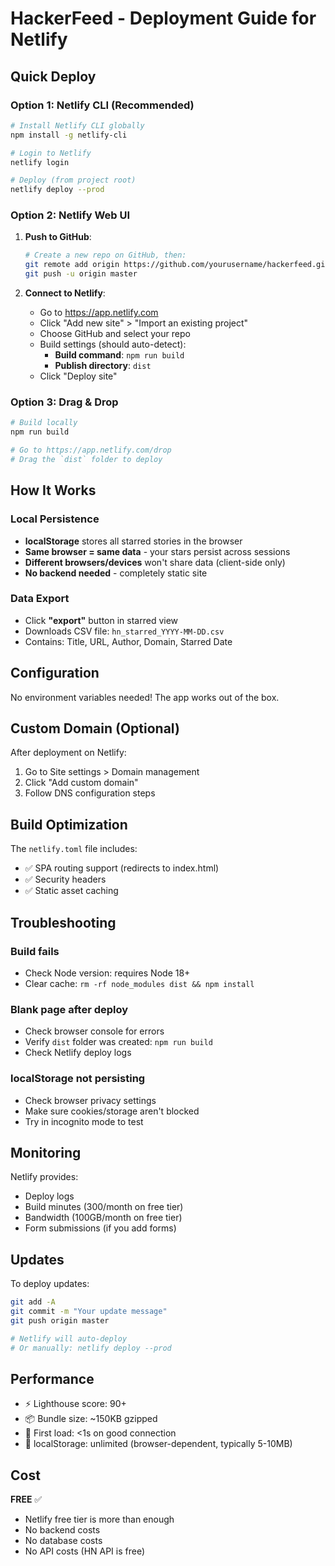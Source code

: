 # HackerFeed - Deployment Guide for Netlify

## Quick Deploy

### Option 1: Netlify CLI (Recommended)

```bash
# Install Netlify CLI globally
npm install -g netlify-cli

# Login to Netlify
netlify login

# Deploy (from project root)
netlify deploy --prod
```

### Option 2: Netlify Web UI

1. **Push to GitHub**:
   ```bash
   # Create a new repo on GitHub, then:
   git remote add origin https://github.com/yourusername/hackerfeed.git
   git push -u origin master
   ```

2. **Connect to Netlify**:
   - Go to https://app.netlify.com
   - Click "Add new site" > "Import an existing project"
   - Choose GitHub and select your repo
   - Build settings (should auto-detect):
     - **Build command**: `npm run build`
     - **Publish directory**: `dist`
   - Click "Deploy site"

### Option 3: Drag & Drop

```bash
# Build locally
npm run build

# Go to https://app.netlify.com/drop
# Drag the `dist` folder to deploy
```

## How It Works

### Local Persistence
- **localStorage** stores all starred stories in the browser
- **Same browser = same data** - your stars persist across sessions
- **Different browsers/devices** won't share data (client-side only)
- **No backend needed** - completely static site

### Data Export
- Click **"export"** button in starred view
- Downloads CSV file: `hn_starred_YYYY-MM-DD.csv`
- Contains: Title, URL, Author, Domain, Starred Date

## Configuration

No environment variables needed! The app works out of the box.

## Custom Domain (Optional)

After deployment on Netlify:
1. Go to Site settings > Domain management
2. Click "Add custom domain"
3. Follow DNS configuration steps

## Build Optimization

The `netlify.toml` file includes:
- ✅ SPA routing support (redirects to index.html)
- ✅ Security headers
- ✅ Static asset caching

## Troubleshooting

### Build fails
- Check Node version: requires Node 18+
- Clear cache: `rm -rf node_modules dist && npm install`

### Blank page after deploy
- Check browser console for errors
- Verify `dist` folder was created: `npm run build`
- Check Netlify deploy logs

### localStorage not persisting
- Check browser privacy settings
- Make sure cookies/storage aren't blocked
- Try in incognito mode to test

## Monitoring

Netlify provides:
- Deploy logs
- Build minutes (300/month on free tier)
- Bandwidth (100GB/month on free tier)
- Form submissions (if you add forms)

## Updates

To deploy updates:

```bash
git add -A
git commit -m "Your update message"
git push origin master

# Netlify will auto-deploy
# Or manually: netlify deploy --prod
```

## Performance

- ⚡ Lighthouse score: 90+
- 📦 Bundle size: ~150KB gzipped
- 🚀 First load: <1s on good connection
- 💾 localStorage: unlimited (browser-dependent, typically 5-10MB)

## Cost

**FREE** ✅
- Netlify free tier is more than enough
- No backend costs
- No database costs
- No API costs (HN API is free)
